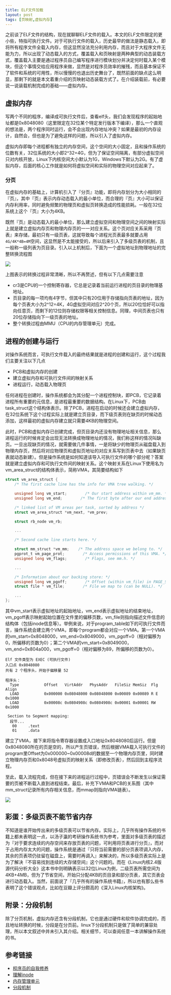 ```yaml
---
title: ELF文件加载
layout: post
tags: [页映射,虚拟内存]
---
```


之前谈了ELF文件的结构，现在就聊聊ELF文件的载入。本文的ELF文件限定的更小些，特指可执行文件。对于可执行文件的载入，历史最早的做法是静态载入，即将所有程序文件全载入内存，但这显然没法充分利用内存，而且对于大程序文件无能为力，所以出现了动态载入的方式，覆盖载入和页映射是两种典型的动态装载方式，覆盖载入主要是通过程序员自己编写程序进行模块划分并决定何时载入某个模块，但这个事情交给应用程序来做，显然是对程序员效率的摧残，而且基本保证不了软件和系统的可用性，所以慢慢的也退出历史舞台了，既然前面的缺点这么明显，那剩下的就是本文着重介绍的页映射动态装载方式了。在介绍装载前，有必要说一说装载机制完成的基础——虚拟内存。

## 虚拟内存

写两个不同的程序，编译成可执行文件后，查看elf头，我们会发现程序的起始地址都是0x8048080（这里限定在32位某个特定发行版本下编译），那么一个直观的想法是，两个程序同时运行，会不会出现内存地址冲突？如果是最初的内存设计，自然会，但也是为了避免这样的问题，所以引入了虚拟内存。

虚拟内存即每个进程都有独立的内存空间，这个空间的大小固定，且和操作系统的位数有关，32位系统的大小即2^32=4G，但为了保证空间隔离，有部分虚拟空间只对内核开放，Linux下内核空间大小默认为1G，Windows下默认为2G。有了虚拟内存，后面的核心工作就是如何将虚拟空间和实际的物理空间对应起来了。

### 分页

在虚拟内存的基础上，计算机引入了『分页』功能，即将内存划分为大小相同的『页』，其中『页』表示内存动态载入的最小单位，而合理的『页』大小可以保证内存利用率，同时避免频繁的物理页和虚拟页转换造成的性能损耗。一般在32位系统上这个『页』大小为4KB。

既然『页』是动态载入的最小单位，那么建立虚拟空间和物理空间之间的映射实际上就是建立虚拟内存页和物理内存页的一一对应关系。这个页对应关系采用『页表』来存储，最初只有一级页表，这就导致每个进程光页表最多就要占用`4G/4K*4B=4M`空间，这显然是不太能接受的，所以后来引入了多级页表的机制，且一般称一级列表为页目录。引入以上机制后，下面为一个虚拟地址到物理地址的完整转换流程图

![](/media/img/2014/page.jpg)

上图表示的转换过程非常清晰，所以不再赘述，但有以下几点需要注意

* cr3是CPU的一个控制寄存器，它总是记录着当前运行进程的页目录的物理基地址。
* 页目录的每一项均有4字节，但其中只有20位用于存储指向页表的地址，因为每个页表大小为2^12=4K，4G虚拟空间对应2^20个页，所以20位恰好可以指向任意页，而剩下的12位则存储权限等相关控制信息。同理，中间页表也只有20位存储指向下一级页表的地址。
* 整个转换过程由MMU（CPU的内存管理单元）完成。

## 进程的创建与运行

对操作系统而言，可执行文件载入的最终结果就是进程的创建和运行，这个过程我们主要关注以下几点

* PCB和虚拟内存的创建
* 建立虚拟内存和可执行文件间的映射关系
* 进程运行，动态载入物理页

任何进程在创建时，操作系统都会为其分配一个进程控制块，即PCB，它记录着进程所有重要的元信息，是进程最重要的数据结构。在Linux下，PCB由task_struct这个结构体表示。除了PCB，进程在启动的时候还会建立虚拟内存，在32位系统下这个过程实际上就是建立页目录，而下级页表则在缺页的时候动态添加，这样最初的虚拟内存建立就只需要4KB的物理空间。

此时，PCB和虚拟内存已创建完成，但页目录内还没有物理地址相关信息，那么进程运行的时候肯定会出现无法转换成物理地址的情况，我们称这样的情况叫缺页。一旦出现缺页的情况，就需要做几件事情，一是将缺少的物理页从磁盘载入到物理内存页，然后将对应物理页和虚拟页地址的对应关系写到页表中去（如果缺页表就动态新建）。但是操作系统是如何知道该导入可执行文件的哪个部分呢？答案就是建立虚拟内存和可执行文件间的映射关系。这个映射关系在Linux下使用名为vm_area_struct的结构体表示，简称VMA，其简要结构如下

```c
struct vm_area_struct {
    /* The first cache line has the info for VMA tree walking. */

    unsigned long vm_start;        /* Our start address within vm_mm. */
    unsigned long vm_end;        /* The first byte after our end address within vm_mm. */

    /* linked list of VM areas per task, sorted by address */
    struct vm_area_struct *vm_next, *vm_prev;

    struct rb_node vm_rb;

    ...

    /* Second cache line starts here. */

    struct mm_struct *vm_mm;    /* The address space we belong to. */
    pgprot_t vm_page_prot;        /* Access permissions of this VMA. */
    unsigned long vm_flags;        /* Flags, see mm.h. */

    ...

    /* Information about our backing store: */
    unsigned long vm_pgoff;        /* Offset (within vm_file) in PAGE_SIZE units */
    struct file * vm_file;        /* File we map to (can be NULL). */

    ...
};
```

其中vm_start表示虚拟地址的起始地址，vm_end表示虚拟地址的结束地址，vm_pgoff表示映射起始位置在文件里的偏移页数，vm_file则指向描述文件信息的结构体（包括inode信息等）。举例来说，对于program_table如下的可执行文件而言，操作系统会建立两个VMA，即每个program都会对应一个VMA。第一个VMA的vm_start=0x8048000，vm_end=0x8049000，vm_pgoff=0（相对偏移为0，所偏移的页数为0）；第二个VMA的vm_start=0x8049000，vm_end=0x804a000，vm_pgoff=0（相对偏移为89，所偏移的页数为0）。

```
Elf 文件类型为 EXEC (可执行文件)
入口点 0x8048080
共有 2 个程序头，开始于偏移量 52

程序头：
  Type           Offset   VirtAddr   PhysAddr   FileSiz MemSiz  Flg Align
  LOAD           0x000000 0x08048000 0x08048000 0x00089 0x00089 R E 0x1000
  LOAD           0x00008c 0x0804908c 0x0804908c 0x00001 0x00001 RW  0x1000

 Section to Segment mapping:
  段节...
   00     .text
   01     .data
```

建立了VMA，接下来将指令寄存器设置成入口地址0x8048080后运行。但是0x8048080所在的页是空的，所以产生页错误，然后根据VMA载入可执行文件的program里Offset为0x000000~0x00008d的数据至一个物理内存页里，同时建立物理内存页和0x8048号虚拟页的映射关系（即修改页表），然后回到主程序流程。

至此，载入流程完成，但在接下来的进程运行过程中，页错误会不断发生以保证需要的页被不断载入直到进程结束。最后，补充下VMA和PCB的关系图（其中mm_struct记录所有内存相关信息，而mmap则指向VMA链表）。

![](/media/img/2014/mmap.png)


## 彩蛋：多级页表不能节省内存

不知道是谁开始传出来的多级页表可以节省内存。实际上，几乎所有操作系统的书籍上都未表明这一点，以汤子瀛的考研操作系统书为参考，里面对多级页表的描述为『对于要求连续的内存空间来存放页表的问题，可利用将页表进行分页』，而对于占用内存太大的问题，操作系统是通过『只将当前需要的部分页表项调入内存，其余的页表项仍驻留在磁盘上，需要时再调入』来解决的，所以多级页表实际上是为了解决『不容易找到连续的大存储空间』这个问题的。而在《Linux内核2.4版源代码分析大全》这本书中则明确表示以32位Linux为例，二级页表所需空间为4KB+4MB，但为了节省空间，开始只分配4KB的页目录和部分页表，其它页表会进行动态载入。当然，前面说了『几乎所有的操作系统书籍』，所以也有那么些书表明了这个错误观点，比如在豆瓣上评分颇高的《深入Linux内核架构》。

## 附录：分段机制

除了分页机制，虚拟内存还含有分段机制，它也是通过硬件和软件协调完成的，而且地址转换的时候，分段是在分页前。linux下分段机制只是做了简单的兼容处理，所以本文叙述中并未引入其介绍。相关细节，可以查阅任意一本讲解操作系统的书。

## 参考链接

* [程序员的自我修养](https://book.douban.com/subject/3652388/)
* [理解inode](http://www.ruanyifeng.com/blog/2011/12/inode.html)
* [内存管理单元](https://zh.wikipedia.org/wiki/%E5%86%85%E5%AD%98%E7%AE%A1%E7%90%86%E5%8D%95%E5%85%83)
* [分段机制](http://blog.csdn.net/liutianshx2012/article/details/52369163)